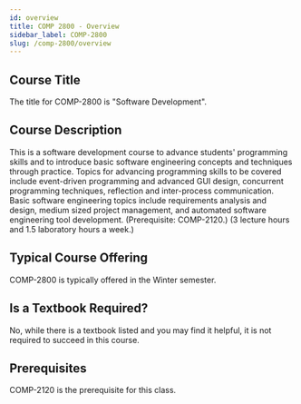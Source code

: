 ```yaml
---
id: overview
title: COMP 2800 - Overview
sidebar_label: COMP-2800
slug: /comp-2800/overview
---
```


## Course Title

The title for COMP-2800 is "Software Development".

## Course Description

This is a software development course to advance students' programming skills and to introduce basic software engineering concepts and techniques through practice. Topics for advancing programming skills to be covered include event-driven programming and advanced GUI design, concurrent programming techniques, reflection and inter-process communication. Basic software engineering topics include requirements analysis and design, medium sized project management, and automated software engineering tool development. (Prerequisite: COMP-2120.) (3 lecture hours and 1.5 laboratory hours a week.)

## Typical Course Offering

COMP-2800 is typically offered in the Winter semester.

## Is a Textbook Required?

No, while there is a textbook listed and you may find it helpful, it is not required to succeed in this course.

## Prerequisites

COMP-2120 is the prerequisite for this class.

